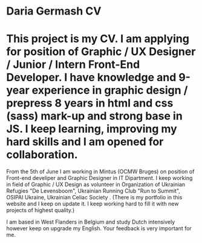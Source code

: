 # Daria Germash CV

# This project is my CV. I am applying for position of Graphic / UX Designer / Junior / Intern Front-End Developer. I have knowledge and 9-year experience in graphic design / prepress 8 years in html and css (sass) mark-up and strong base in JS. I keep learning, improving my hard skills and I am opened for collaboration.

From the 5th of June I am working in Mintus (OCMW Bruges) on position of Front-end develiper and Graphic Designer in IT Dipartment. I keep working in field of Graphic / UX Design as volunteer in Organization of Ukrainian Refugies "De Levensboom", Ukrainian Running Club "Run to Summit", OSIPAI Ukraine, Ukrainian Celiac Society .
(There is my portfolio in this website and I keep on update it. I keep working hard to fill it with new projects of highest quality.)

I am based in West Flanders in Belgium and study Dutch intensively however keep on upgrade my English.
Your feedback is very important for me.
